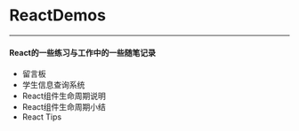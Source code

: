 # ReactDemos
- - - 
#### React的一些练习与工作中的一些随笔记录

- 留言板
- 学生信息查询系统
- React组件生命周期说明
- React组件生命周期小结
- React  Tips
